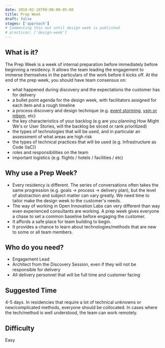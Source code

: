```yaml
---
date: 2018-02-16T00:00:00-05:00
title: Prep Week
draft: false
stages: ['approach']
# Commenting this out until design week is published
# practices: ['design-week']
---
```


## What is it?

The Prep Week is a week of internal preparation before immediately before beginning a residency. It allows the team leading the engagement to immerse themselves in the particulars of the work before it kicks off. At the end of the prep week, you should have team consensus on:

- what happened during discovery and the expectations the customer has for delivery
- a bullet point agenda for the design week, with facilitators assigned for each item and a rough timeline
- a process discovery and design technique (e.g. [event storming](/practices/event-storming/), [vsm or mbpm](/practices/vsm-and-mbpm/), etc)
- the key characteristics of your backlog (e.g are you planning How Might We's or User Stories, will the backlog be sliced or rank prioritized)
- the types of technologies that will be used, and in particular an assessment of what areas are high risk
- the types of technical practices that will be used (e.g. Infrastructure as Code (IaC))
- roles and responsibilities on the team
- important logistics (e.g. flights / hotels / facilities / etc)

## Why use a Prep Week?

- Every residency is different. The series of conversations often takes the same progression (e.g. goals -> process -> delivery plan), but the level of abstraction and subject matter can vary greatly. We need time to tailor make the design week to the customer's needs.
- The way of working in Open Innovation Labs can very different than way even experienced consultants are working. A prep week gives everyone a chase to set a common baseline before engaging the customer.
- It affords a safe place for team building to begin.
- It provides a chance to learn about technologies/methods that are new to some or all team members.


## Who do you need?

- Engagement Lead
- Architect from the Discovery Session, even if they will not be responsible for delivery
- All delivery personnel that will be full time and customer facing

## Suggested Time

4-5 days. In residencies that require a lot of technical unknowns or new/complicated methods, everyone should be collocated. In cases where the tech/method is well understood, the team can work remotely.

## Difficulty

Easy
